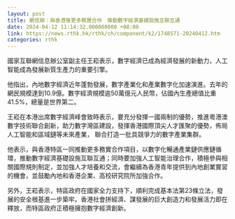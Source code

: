 ```yaml
---
layout: post
title: 網信辦：與香港推更多務實合作　推動數字經濟基礎設施互聯互通
date: 2024-04-12 11:14:32.000000000 +08:00
link: https://news.rthk.hk/rthk/ch/component/k2/1748571-20240412.htm
categories: rthk
---
```


國家互聯網信息辦公室副主任王崧表示，數字經濟已成為經濟發展的新動力，人工智能成為發展新質生產力的重要引擎。

他指出，內地數字經濟近年蓬勃發展，數字產業化和產業數字化加速演進。去年的網民規模達到10.9億。數字經濟規模逾50萬億元人民幣，佔國內生產總值比重41.5%，總量是世界第二。

王崧在本港出席數字經濟峰會致時表示，要充分發揮一國兩制的優勢，推進粵港澳數字技術聯合創新，助力數字灣區建設，發揮香港國際頂尖人才匯聚的優勢，佈局人工智能和區域鏈等未來產業， 聯合打造一批具競爭力的數字產業集群。 

他表示，與香港特區一同推動更多務實合作項目，以數字化暢通產業鏈供應鏈循環，推動數字經濟基礎設施互聯互通；同時要加強人工智能治理合作，積極參與相關國際規則制定，並加強人才培養和交流，會繼續為香港青年提供到內地創業實習的機會，並鼓勵內地和香港企業、高校研究院所加強合作。

另外，王崧表示，特區政府在國家全力支持下，順利完成基本法第23條立法，發展的安全根基進一步築牢。香港社會拼經濟、謀發展的巨大創造力和發展活力即在釋放，而特區政府正積極擁抱數字經濟創新。
